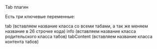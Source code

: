 Tab плагин

 Есть три ключевые переменные:

 tab  (вставляем название класса со всеми табами, а так же меняем название в 26 строчке   кода)
 info (вставляем название класса родительского класса табов)
 tabContent  (вставляем название класса контента табов)


